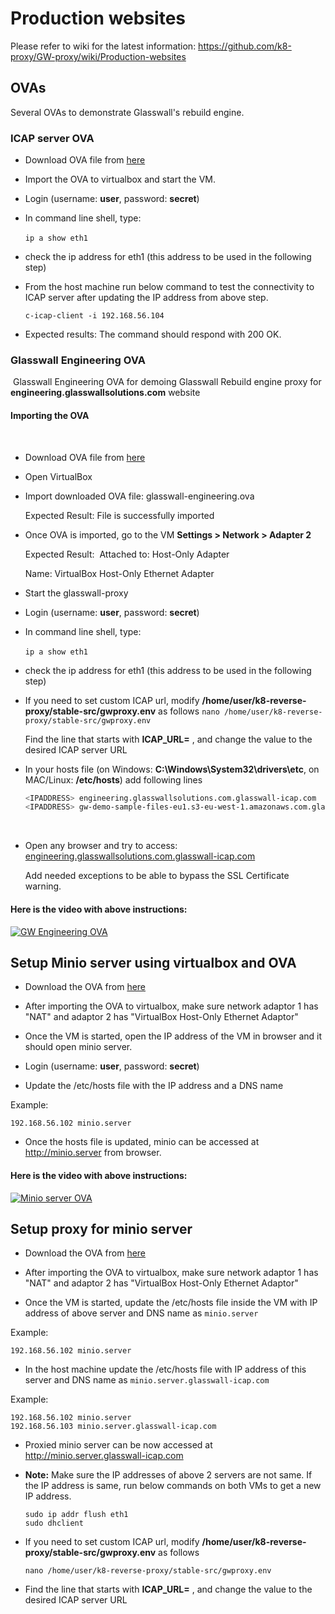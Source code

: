 # Production websites 

Please refer to wiki for the latest information: https://github.com/k8-proxy/GW-proxy/wiki/Production-websites


## OVAs

Several OVAs to demonstrate Glasswall's rebuild engine.

### ICAP server OVA

- Download OVA file from [here](https://glasswall-sow-ova.s3.amazonaws.com/vms/ICAP-Server/ubuntu.ova?X-Amz-Algorithm=AWS4-HMAC-SHA256&X-Amz-Credential=AKIA3NUU5XSYVTP3BV6R%2F20201116%2Fus-east-1%2Fs3%2Faws4_request&X-Amz-Date=20201116T154927Z&X-Amz-Expires=31536000&X-Amz-SignedHeaders=host&X-Amz-Signature=be6d14893edfa8a63426d0b85de8f8ca5c4d0e9cfa90939f0bf116c654d9dea9)

- Import the OVA to virtualbox and start the VM.

- Login (username: **user**, password: **secret**)

- In command line shell, type:
  
  `ip a show eth1`
​
- check the ip address for eth1 (this address to be used in the following step)

- From the host machine run below command to test the connectivity to ICAP server after updating the IP address from above step.

  `c-icap-client -i 192.168.56.104`

- Expected results: The command should respond with 200 OK.

### Glasswall Engineering OVA
​
Glasswall Engineering OVA for demoing Glasswall Rebuild engine proxy for **engineering.glasswallsolutions.com** website
​
#### Importing the OVA
​
- Download OVA file from [here](https://glasswall-sow-ova.s3.amazonaws.com/vms/Engineering-website/glasswall-engineering.ova?X-Amz-Algorithm=AWS4-HMAC-SHA256&X-Amz-Credential=AKIA3NUU5XSYVTP3BV6R%2F20201116%2Fus-east-1%2Fs3%2Faws4_request&X-Amz-Date=20201116T155056Z&X-Amz-Expires=31536000&X-Amz-SignedHeaders=host&X-Amz-Signature=f3e4fd8bac2f4b6bb91169496527bcceb7781cf247d4fec4cfc3676d200aa372)
- Open VirtualBox
- Import downloaded OVA file: glasswall-engineering.ova
    
     Expected Result: File is successfully imported
​
- Once OVA is imported, go to the VM **Settings > Network > Adapter 2** 


    Expected Result: 
    ​
    Attached to: Host-Only Adapter

    Name: VirtualBox Host-Only Ethernet Adapter
​
- Start the glasswall-proxy
​
- Login (username: **user**, password: **secret**)
​
- In command line shell, type:
  
  `ip a show eth1`
​

- check the ip address for eth1 (this address to be used in the following step)
​
- If you need to set custom ICAP url, modify **/home/user/k8-reverse-proxy/stable-src/gwproxy.env** as follows
​
  `nano /home/user/k8-reverse-proxy/stable-src/gwproxy.env`
  
  Find the line that starts with **ICAP_URL=** , and change the value to the desired ICAP server URL 
​​
- In your hosts file (on Windows: **C:\Windows\System32\drivers\etc**, on MAC/Linux: **/etc/hosts**) add following lines
  
  ```bash
  <IPADDRESS> engineering.glasswallsolutions.com.glasswall-icap.com
  <IPADDRESS> gw-demo-sample-files-eu1.s3-eu-west-1.amazonaws.com.glasswall-icap.com
  ```
​
- Open any browser and try to access: [engineering.glasswallsolutions.com.glasswall-icap.com](https://engineering.glasswallsolutions.com.glasswall-icap.com)
  
  Add needed exceptions to be able to bypass the SSL Certificate warning.
  
#### Here is the video with above instructions:

[![GW Engineering OVA](https://img.youtube.com/vi/itMyB8-HTMk/0.jpg)](https://youtu.be/vXrL_LYcamo)


## Setup Minio server using virtualbox and OVA

- Download the OVA from [here](https://glasswall-sow-ova.s3.eu-west-1.amazonaws.com/vms/Minio-Server/minio_server.ova?X-Amz-Algorithm=AWS4-HMAC-SHA256&X-Amz-Credential=AKIA3NUU5XSYW4UDSC6T%2F20201116%2Feu-west-1%2Fs3%2Faws4_request&X-Amz-Date=20201116T095417Z&X-Amz-Expires=604740&X-Amz-SignedHeaders=host&X-Amz-Signature=15e1d91a6ac7b149ef2d92ef99928f4101c6a5a11e340c1c666bad6362397f88)

- After importing the OVA to virtualbox, make sure network adaptor 1 has "NAT" and adaptor 2 has "VirtualBox Host-Only Ethernet Adaptor"

- Once the VM is started, open the IP address of the VM in browser and it should open minio server.

- Login (username: **user**, password: **secret**)

- Update the /etc/hosts file with the IP address and a DNS name

Example:

    192.168.56.102 minio.server

- Once the hosts file is updated, minio can be accessed at http://minio.server from browser.

#### Here is the video with above instructions:

[![Minio server OVA](https://img.youtube.com/vi/itMyB8-HTMk/0.jpg)](https://www.youtube.com/watch?v=itMyB8-HTMk)

## Setup proxy for minio server

- Download the OVA from [here](https://glasswall-sow-ova.s3.eu-west-1.amazonaws.com/vms/Minio-Server/minio_proxy.ova?X-Amz-Algorithm=AWS4-HMAC-SHA256&X-Amz-Credential=AKIA3NUU5XSYW4UDSC6T%2F20201116%2Feu-west-1%2Fs3%2Faws4_request&X-Amz-Date=20201116T095741Z&X-Amz-Expires=604740&X-Amz-SignedHeaders=host&X-Amz-Signature=65c8d8ebe4e79374a5cbb84df7c277b8fb9b848977e67ea6bf4f50e9cc5d41ec)

- After importing the OVA to virtualbox, make sure network adaptor 1 has "NAT" and adaptor 2 has "VirtualBox Host-Only Ethernet Adaptor"

- Once the VM is started, update the /etc/hosts file inside the VM with IP address of above server and DNS name as `minio.server`

Example:

    192.168.56.102 minio.server

- In the host machine update the /etc/hosts file with IP address of this server and DNS name as `minio.server.glasswall-icap.com`

Example:

    192.168.56.102 minio.server
    192.168.56.103 minio.server.glasswall-icap.com

- Proxied minio server can be now accessed at http://minio.server.glasswall-icap.com

- **Note:** Make sure the IP addresses of above 2 servers are not same. If the IP address is same, run below commands on both VMs to get a new IP address.

    ```
    sudo ip addr flush eth1
    sudo dhclient
    ```

- If you need to set custom ICAP url, modify **/home/user/k8-reverse-proxy/stable-src/gwproxy.env** as follows
​

  `nano /home/user/k8-reverse-proxy/stable-src/gwproxy.env`
  
-  Find the line that starts with **ICAP_URL=** , and change the value to the desired ICAP server URL 
​
